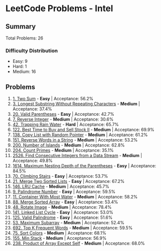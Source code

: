 # LeetCode Problems - Intel

## Summary
Total Problems: 26

### Difficulty Distribution

- Easy: 9
- Hard: 1
- Medium: 16

## Problems

1. [1. Two Sum](https://leetcode.com/problems/two-sum/) - **Easy** | Acceptance: 56.2%
2. [3. Longest Substring Without Repeating Characters](https://leetcode.com/problems/longest-substring-without-repeating-characters/) - **Medium** | Acceptance: 37.4%
3. [20. Valid Parentheses](https://leetcode.com/problems/valid-parentheses/) - **Easy** | Acceptance: 42.7%
4. [7. Reverse Integer](https://leetcode.com/problems/reverse-integer/) - **Medium** | Acceptance: 30.6%
5. [42. Trapping Rain Water](https://leetcode.com/problems/trapping-rain-water/) - **Hard** | Acceptance: 65.7%
6. [122. Best Time to Buy and Sell Stock II](https://leetcode.com/problems/best-time-to-buy-and-sell-stock-ii/) - **Medium** | Acceptance: 69.9%
7. [138. Copy List with Random Pointer](https://leetcode.com/problems/copy-list-with-random-pointer/) - **Medium** | Acceptance: 61.2%
8. [151. Reverse Words in a String](https://leetcode.com/problems/reverse-words-in-a-string/) - **Medium** | Acceptance: 53.2%
9. [200. Number of Islands](https://leetcode.com/problems/number-of-islands/) - **Medium** | Acceptance: 62.8%
10. [204. Count Primes](https://leetcode.com/problems/count-primes/) - **Medium** | Acceptance: 35.1%
11. [2526. Find Consecutive Integers from a Data Stream](https://leetcode.com/problems/find-consecutive-integers-from-a-data-stream/) - **Medium** | Acceptance: 49.8%
12. [1614. Maximum Nesting Depth of the Parentheses](https://leetcode.com/problems/maximum-nesting-depth-of-the-parentheses/) - **Easy** | Acceptance: 84.5%
13. [70. Climbing Stairs](https://leetcode.com/problems/climbing-stairs/) - **Easy** | Acceptance: 53.7%
14. [21. Merge Two Sorted Lists](https://leetcode.com/problems/merge-two-sorted-lists/) - **Easy** | Acceptance: 67.2%
15. [146. LRU Cache](https://leetcode.com/problems/lru-cache/) - **Medium** | Acceptance: 45.7%
16. [9. Palindrome Number](https://leetcode.com/problems/palindrome-number/) - **Easy** | Acceptance: 59.5%
17. [11. Container With Most Water](https://leetcode.com/problems/container-with-most-water/) - **Medium** | Acceptance: 58.2%
18. [88. Merge Sorted Array](https://leetcode.com/problems/merge-sorted-array/) - **Easy** | Acceptance: 53.4%
19. [48. Rotate Image](https://leetcode.com/problems/rotate-image/) - **Medium** | Acceptance: 78.4%
20. [141. Linked List Cycle](https://leetcode.com/problems/linked-list-cycle/) - **Easy** | Acceptance: 53.0%
21. [125. Valid Palindrome](https://leetcode.com/problems/valid-palindrome/) - **Easy** | Acceptance: 51.6%
22. [53. Maximum Subarray](https://leetcode.com/problems/maximum-subarray/) - **Medium** | Acceptance: 52.4%
23. [692. Top K Frequent Words](https://leetcode.com/problems/top-k-frequent-words/) - **Medium** | Acceptance: 59.5%
24. [75. Sort Colors](https://leetcode.com/problems/sort-colors/) - **Medium** | Acceptance: 68.1%
25. [155. Min Stack](https://leetcode.com/problems/min-stack/) - **Medium** | Acceptance: 56.9%
26. [238. Product of Array Except Self](https://leetcode.com/problems/product-of-array-except-self/) - **Medium** | Acceptance: 68.0%